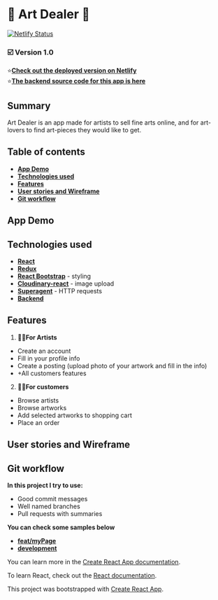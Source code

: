 # 🎨 Art Dealer 🎨

[![Netlify Status](https://api.netlify.com/api/v1/badges/d49ea381-90b2-4ab3-81af-0ad7eb30b663/deploy-status)](https://app.netlify.com/sites/art-dealer/deploys)

### ☑️ Version 1.0

⭐️[**Check out the deployed version on Netlify**](https://art-dealer.netlify.com/) <br/>
⭐️[**The backend source code for this app is here**](https://github.com/Sofialav/artDealer-server)

## Summary

Art Dealer is an app made for artists to sell fine arts online, and for art-lovers to find art-pieces they would like to get.

## Table of contents

- [**App Demo**](#app-demo)
- [**Technologies used**](#technologies-used)
- [**Features**](#Features)
- [**User stories and Wireframe**](#User-stories-and-Wireframe)
- [**Git workflow**](#Git-workflow)

## App Demo

## Technologies used

- [**React**](https://github.com/Sofialav/artDealer-client/blob/master/src/App.js)
- [**Redux**](https://github.com/Sofialav/artDealer-client/tree/master/src/store)
- [**React Bootstrap**](https://github.com/Sofialav/artDealer-client/blob/master/src/components/ArtworkInfo.js) - styling
- [**Cloudinary-react**](https://github.com/Sofialav/artDealer-client/blob/master/src/components/artistCabinet/PhotoList.js) - image upload
- [**Superagent**](**Superagent**) - HTTP requests
- [**Backend**](https://github.com/Sofialav/artDealer-server#technologies-used)

## Features

1. 👨‍🎨**For Artists**

- Create an account
- Fill in your profile info
- Create a posting (upload photo of your artwork and fill in the info)
- +All customers features

2. 👱‍♀️**For customers**

- Browse artists
- Browse artworks
- Add selected artworks to shopping cart
- Place an order

## User stories and Wireframe

## Git workflow

**In this project I try to use:**

- Good commit messages
- Well named branches
- Pull requests with summaries

**You can check some samples below**

- [**feat/myPage**](https://github.com/Sofialav/artDealer-client/pull/5)
- [**development**](https://github.com/Sofialav/artDealer-client/pull/10)

You can learn more in the [Create React App documentation](https://facebook.github.io/create-react-app/docs/getting-started).

To learn React, check out the [React documentation](https://reactjs.org/).

This project was bootstrapped with [Create React App](https://github.com/facebook/create-react-app).
